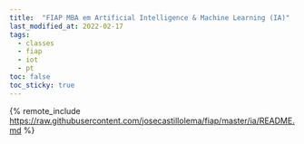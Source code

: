 ```yaml
---
title:  "FIAP MBA em Artificial Intelligence & Machine Learning (IA)"
last_modified_at: 2022-02-17
tags:
  - classes
  - fiap
  - iot
  - pt
toc: false
toc_sticky: true
---
```


{% remote_include https://raw.githubusercontent.com/josecastillolema/fiap/master/ia/README.md %}

